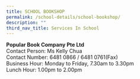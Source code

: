 ```yaml
---
title: SCHOOL BOOKSHOP
permalink: /school-details/school-bookshop/
description: ""
third_nav_title: Services In School
---
```




**Popular Book Company Pte Ltd**
<br>Contact Person: Ms Kelly Chua
<br>Contact Number: 6481 0866 / 6481 0761(Fax)
<br>Business Hour: Monday to Friday, 7.30am to 3.30pm
<br>Lunch Hour: 1.00pm to 2.00pm